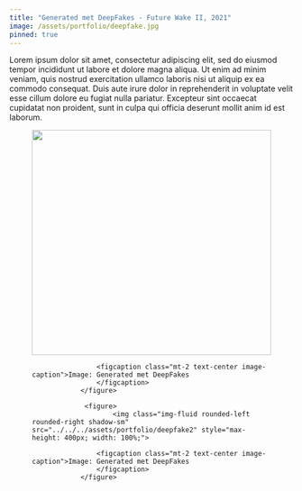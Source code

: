 ```yaml
---
title: "Generated met DeepFakes - Future Wake II, 2021"
image: /assets/portfolio/deepfake.jpg
pinned: true
---
```

Lorem ipsum dolor sit amet, consectetur adipiscing elit, sed do eiusmod tempor incididunt ut labore et dolore magna aliqua. Ut enim ad minim veniam, quis nostrud exercitation ullamco laboris nisi ut aliquip ex ea commodo consequat. Duis aute irure dolor in reprehenderit in voluptate velit esse cillum dolore eu fugiat nulla pariatur. Excepteur sint occaecat cupidatat non proident, sunt in culpa qui officia deserunt mollit anim id est laborum.

 <figure>
                        <img class="img-fluid rounded-left rounded-right shadow-sm" src="../../../assets/portfolio/deepfake1" style="max-height: 400px; width: 100%;">
                   
                    <figcaption class="mt-2 text-center image-caption">Image: Generated met DeepFakes
                    </figcaption>
                </figure>

                 <figure>
                        <img class="img-fluid rounded-left rounded-right shadow-sm" src="../../../assets/portfolio/deepfake2" style="max-height: 400px; width: 100%;">
                   
                    <figcaption class="mt-2 text-center image-caption">Image: Generated met DeepFakes
                    </figcaption>
                </figure>
